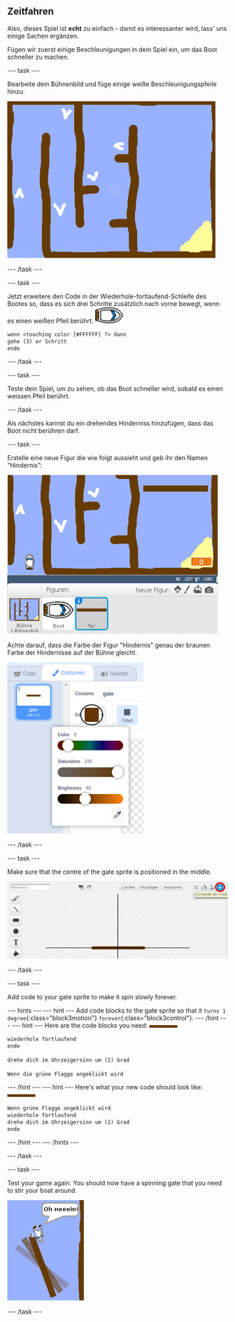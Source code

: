 ## Zeitfahren

Also, dieses Spiel ist **echt** zu einfach - damit es interessanter wird, lass' uns einige Sachen ergänzen.

Fügen wir zuerst einige Beschleunigungen in dein Spiel ein, um das Boot schneller zu machen. 

\--- task \---

Bearbeite dein Bühnenbild und füge einige weiße Beschleunigungspfeile hinzu.

![Screenshot](images/boat-boost.png)

\--- /task \---

\--- task \---

Jetzt erweitere den Code in der Wiederhole-fortlaufend-Schleife des Bootes so, dass es sich drei Schritte zusätzlich nach vorne bewegt, wenn es einen weißen Pfeil berührt. ![Boot-Kostüm](images/boat_resize.png)

```blocks3
wenn <touching color [#FFFFFF] ?> dann 
gehe (3) er Schritt
ende
```

\--- /task \---

\--- task \---

Teste dein Spiel, um zu sehen, ob das Boot schneller wird, sobald es einen weissen Pfeil berührt.

\--- /task \---

Als nächstes kannst du ein drehendes Hinderniss hinzufügen, dass das Boot nicht berühren darf.

\--- task \---

Erstelle eine neue Figur die wie folgt aussieht und geb ihr den Namen “Hindernis”:

![screenshot](images/boat-gate.png)

Achte darauf, dass die Farbe der Figur "Hindernis" genau der braunen Farbe der Hindernisse auf der Bühne gleicht.

![screenshot](images/brown-hsv.png)

\--- /task \---

\--- task \---

Make sure that the centre of the gate sprite is positioned in the middle.

![screenshot](images/boat-center.png)

\--- /task \---

\--- task \---

Add code to your gate sprite to make it spin slowly forever.

\--- hints \--- \--- hint \--- Add code blocks to the gate sprite so that it `turns 1 degree`{:class="block3motion"} `forever`{:class="block3control"}. \--- /hint \--- \--- hint \--- Here are the code blocks you need: ![Hindernis](images/gate.png)

```blocks3
wiederhole fortlaufend
ende

drehe dich im Uhrzeigersinn um (1) Grad

Wenn die grüne Flagge angeklickt wird
```

\--- /hint \--- \--- hint \--- Here's what your new code should look like: ![gate](images/gate.png)

```blocks3
Wenn grüne Flagge angeklickt wird
wiederhole fortlaufend
drehe dich im Uhrzeigersinn um (1) Grad
ende
```

\--- /hint \--- \--- /hints \---

\--- /task \---

\--- task \---

Test your game again. You should now have a spinning gate that you need to stir your boat around.

![screenshot](images/boat-gate-test.png)

\--- /task \---